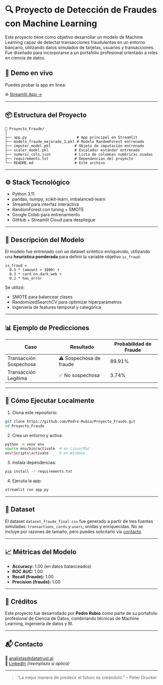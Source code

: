 
# 🔍 Proyecto de Detección de Fraudes con Machine Learning

Este proyecto tiene como objetivo desarrollar un modelo de Machine Learning capaz de detectar transacciones fraudulentas en un entorno bancario, utilizando datos simulados de tarjetas, usuarios y transacciones. Fue diseñado para incorporarse a un portafolio profesional orientado a roles en ciencia de datos.

## 🚀 Demo en vivo

Puedes probar la app en línea:

🌐 [Streamlit App →](https://proyectofraude-gmmuhnecsqpb6zbkyatapp.streamlit.app)

---

## 📦 Estructura del Proyecto

```
📁 Proyecto_Fraude/
│
├── app.py                       # App principal en Streamlit
├── modelo_fraude_mejorado_3.pkl # Modelo RandomForest entrenado
├── imputer_model.pkl           # Objeto de imputación entrenado
├── scaler_model.pkl            # Escalador estándar entrenado
├── numeric_cols.json           # Lista de columnas numéricas usadas
├── requirements.txt            # Dependencias del proyecto
└── README.md                   # Este archivo
```

---

## ⚙️ Stack Tecnológico

- Python 3.11
- pandas, numpy, scikit-learn, imbalanced-learn
- Streamlit para interfaz interactiva
- RandomForest con tuning + SMOTE
- Google Colab para entrenamiento
- GitHub + Streamlit Cloud para despliegue

---

## 🧠 Descripción del Modelo

El modelo fue entrenado con un dataset sintético enriquecido, utilizando una **heurística ponderada** para definir la variable objetivo `is_fraud`:

```
is_fraud = 
  0.5 * (amount > 3000) +
  0.3 * card_on_dark_web +
  0.2 * has_error
```

Se utilizó:
- SMOTE para balancear clases
- RandomizedSearchCV para optimizar hiperparámetros
- Ingeniería de features temporal y categórica

---

## 📊 Ejemplo de Predicciones

| Caso                         | Resultado                                    | Probabilidad de Fraude |
|------------------------------|----------------------------------------------|-------------------------|
| Transacción Sospechosa       | ⚠️ Sospechosa de fraude                      | 89.91%                  |
| Transacción Legítima         | ✅ No sospechosa                             | 3.74%                   |

---

## 🧪 Cómo Ejecutar Localmente

1. Clona este repositorio:

```bash
git clone https://github.com/Pedro-Rubio/Proyecto_Fraude.git
cd Proyecto_Fraude
```

2. Crea un entorno y activa:

```bash
python -m venv env
source env/bin/activate  # en Linux/Mac
env\Scripts\activate     # en Windows
```

3. Instala dependencias:

```bash
pip install -r requirements.txt
```

4. Ejecuta la app:

```bash
streamlit run app.py
```

---

## 📁 Dataset

El dataset `dataset_fraude_final.csv` fue generado a partir de tres fuentes simuladas: `transactions`, `cards` y `users`, unidas y enriquecidas. No se incluye por razones de tamaño, pero puedes solicitarlo vía [contacto](mailto:analistas@datatrust.ai).

---

## 📈 Métricas del Modelo

- **Accuracy:** 1.00 (en datos balanceados)
- **ROC AUC:** 1.00
- **Recall (fraude):** 1.00
- **Precision (fraude):** 1.00

---

## 🤝 Créditos

Este proyecto fue desarrollado por **Pedro Rubio** como parte de su portafolio profesional de Ciencia de Datos, combinando técnicas de Machine Learning, ingeniería de datos y BI.

---

## 📬 Contacto

📧 analistas@datatrust.ai  
🔗 [LinkedIn](https://www.linkedin.com/in/pedro-rubio) *(reemplaza si aplica)*

---

> “La mejor manera de predecir el futuro es creándolo.” – Peter Drucker
